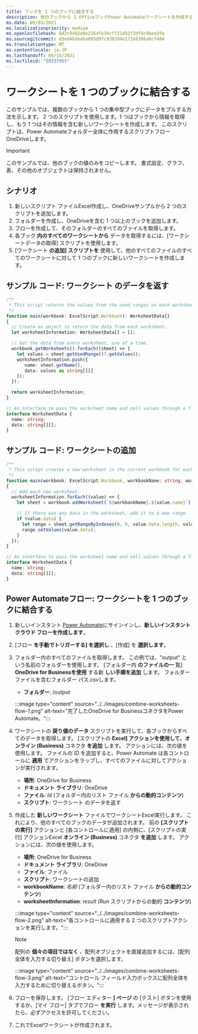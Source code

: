 ```yaml
---
title: ブックを 1 つのブックに結合する
description: 他のブックから 1 OfficeブックPower Automateワークシートを作成する方法について説明します。
ms.date: 09/03/2021
ms.localizationpriority: medium
ms.openlocfilehash: 6d2c9492e0e2164fe34cff21d92f3df4c9bee3fe
ms.sourcegitcommit: d3ed4bdeeba805d97c930394e172e8306a0cf484
ms.translationtype: MT
ms.contentlocale: ja-JP
ms.lasthandoff: 09/15/2021
ms.locfileid: "59337955"
---
```

# <a name="combine-worksheets-into-a-single-workbook"></a>ワークシートを 1 つのブックに結合する

このサンプルでは、複数のブックから 1 つの集中型ブックにデータをプルする方法を示します。 2 つのスクリプトを使用します。1 つはブックから情報を取得し、もう 1 つはその情報を含む新しいワークシートを作成します。 このスクリプトは、Power Automateフォルダー全体に作用するスクリプトフロー OneDriveします。

> [!IMPORTANT]
> このサンプルでは、他のブックの値のみをコピーします。 書式設定、グラフ、表、その他のオブジェクトは保持されません。

## <a name="scenario"></a>シナリオ

1. 新しいスクリプト ファイルExcel作成し、OneDriveサンプルから 2 つのスクリプトを追加します。
1. フォルダーを作成し、OneDriveを含む 1 つ以上のブックを追加します。
1. フローを作成して、そのフォルダーのすべてのファイルを取得します。
1. 各ブック **内のすべてのワークシートから** データを取得するには、[ワークシートデータの取得] スクリプトを使用します。
1. [ワークシート **の追加] スクリプトを** 使用して、他のすべてのファイルのすべてのワークシートに対して 1 つのブックに新しいワークシートを作成します。

## <a name="sample-code-return-worksheet-data"></a>サンプル コード: ワークシート のデータを返す

```TypeScript
/**
 * This script returns the values from the used ranges on each worksheet.
 */
function main(workbook: ExcelScript.Workbook): WorksheetData[]
{
  // Create an object to return the data from each worksheet.
  let worksheetInformation: WorksheetData[] = [];

  // Get the data from every worksheet, one at a time.
  workbook.getWorksheets().forEach((sheet) => {
    let values = sheet.getUsedRange()?.getValues();
    worksheetInformation.push({
       name: sheet.getName(),
       data: values as string[][]
    });
  });

  return worksheetInformation;
}

// An interface to pass the worksheet name and cell values through a flow.
interface WorksheetData {
  name: string;
  data: string[][];
}
```

## <a name="sample-code-add-worksheets"></a>サンプル コード: ワークシートの追加

```TypeScript
/**
 * This script creates a new worksheet in the current workbook for each WorksheetData object provided.
 */
function main(workbook: ExcelScript.Workbook, workbookName: string, worksheetInformation: WorksheetData[])
{
  // Add each new worksheet.
  worksheetInformation.forEach((value) => {
    let sheet = workbook.addWorksheet(`${workbookName}.${value.name}`);

    // If there was any data in the worksheet, add it to a new range.
    if (value.data) {
      let range = sheet.getRangeByIndexes(0, 0, value.data.length, value.data[0].length);
      range.setValues(value.data);
    }
  });
}

// An interface to pass the worksheet name and cell values through a flow.
interface WorksheetData {
  name: string;
  data: string[][];
}
```

## <a name="power-automate-flow-combine-worksheets-into-a-single-workbook"></a>Power Automateフロー: ワークシートを 1 つのブックに結合する

1. 新しいインスタント [Power Automate](https://flow.microsoft.com)にサインインし、**新しいインスタント クラウド フローを作成します**。
1. [フロー **を手動でトリガーする] を選択し** 、[作成] を **選択します**。
1. フォルダー内のすべてのファイルを取得します。 この例では、"output" という名前のフォルダーを使用します。 [フォルダー内 **のファイルの一** 覧] **OneDrive for Businessを使用** する新 **しい手順を追加** します。 フォルダー ファイルを含むフォルダー パス.csvします。
    * **フォルダー**: /output

    :::image type="content" source="../../images/combine-worksheets-flow-1.png" alt-text="完了したOneDrive for BusinessコネクタをPower Automate。":::
1. ワークシートの **戻り値のデータ** スクリプトを実行して、各ブックからすべてのデータを取得します。 [スクリプトの **Excel] アクションを使用して、オンライン (Business)** コネクタ **を追加** します。 アクションには、次の値を使用します。 ファイルの *ID* を追加すると、Power Automate は各コントロールに **適用** でアクションをラップし、すべてのファイルに対してアクションが実行されます。
    * **場所**: OneDrive for Business
    * **ドキュメント ライブラリ**: OneDrive
    * **ファイル**: *Id* (フォルダー内のリスト ファイル **からの動的コンテンツ**)
    * **スクリプト**: ワークシート のデータを返す
1. 作成した **新しいワークシート** ファイルでワークシートExcel実行します。 これにより、他のすべてのブックのデータが追加されます。 前の **[スクリプトの実行]** アクションと [各コントロールに適用] の内側に、[スクリプトの実行] アクションExcel **オンライン (Business)** コネクタ **を追加** します。 アクションには、次の値を使用します。
    * **場所**: OneDrive for Business
    * **ドキュメント ライブラリ**: OneDrive
    * **ファイル**: ファイル
    * **スクリプト**: ワークシートの追加
    * **workbookName**: *名前* (フォルダー内のリスト ファイル **からの動的コンテンツ**)
    * **worksheetInformation**: *result (Run* スクリプトからの動的 **コンテンツ**)

    :::image type="content" source="../../images/combine-worksheets-flow-2.png" alt-text="各コントロールに適用する 2 つのスクリプトアクションを実行します。":::
    > [!NOTE]
    > 配列の **個々の項目ではなく** 、配列オブジェクトを直接追加するには、[配列全体を入力する切り替え] ボタンを選択します。
    >
    > :::image type="content" source="../../images/combine-worksheets-flow-3.png" alt-text="コントロール フィールド入力ボックスに配列全体を入力するために切り替えるボタン。":::
1. フローを保存します。 [フロー エディター **] ページ** の [テスト] ボタンを使用するか、[マイ フロー] タブでフロー **を実行** します。メッセージが表示されたら、必ずアクセスを許可してください。
1. これでExcelワークシートが作成されます。
